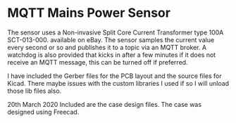 # MQTT Mains Power Sensor
The sensor uses a Non-invasive Split Core Current Transformer type 100A SCT-013-000. available on eBay.
The sensor samples the current value every second or so and publishes it to a topic via an MQTT broker.
A watchdog is also provided that kicks in after a few minutes if it does not receive an MQTT message, this can be turned off if preferred.

I have included the Gerber files for the PCB layout and the source files for Kicad. There maybe issues with the custom libraries I used if so I will unload those lib files also.

20th March 2020
Included are the case design files. The case was designed using Freecad.



